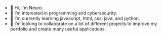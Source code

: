 - 👋 Hi, I'm Neuro.
- 👀 I’m interested in programming and cybersecurity.
- 🌱 I’m currently learning javascript, html, css, java, and python. 
- 💞️ I’m looking to collaborate on a lot of different projects to improve my portfolio and create many useful applications.
